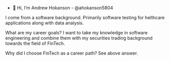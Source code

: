 - 👋 Hi, I’m Andrew Hokanson - @ahokanson5804

I come from a software background. Primarily software testing for helthcare applications along with data analysis.

What are my career goals?
I want to take my knowledge in software engineering and combine them with my securities trading background towards the field of FinTech.

Why did I choose FinTech as a career path?
See above answer.

<!---
ahokanson5804/ahokanson5804 is a ✨ special ✨ repository because its `README.md` (this file) appears on your GitHub profile.
You can click the Preview link to take a look at your changes.
--->
